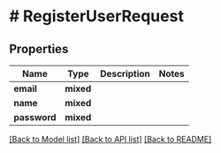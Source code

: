 # # RegisterUserRequest

## Properties

Name | Type | Description | Notes
------------ | ------------- | ------------- | -------------
**email** | **mixed** |  |
**name** | **mixed** |  |
**password** | **mixed** |  |

[[Back to Model list]](../../README.md#models) [[Back to API list]](../../README.md#endpoints) [[Back to README]](../../README.md)
